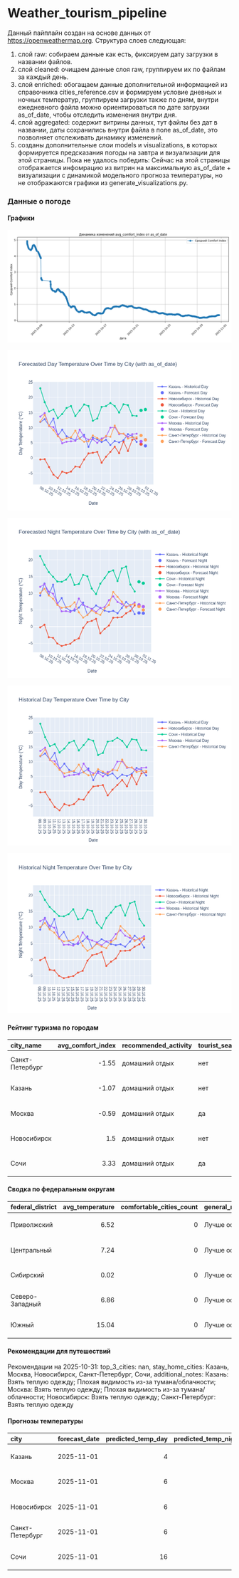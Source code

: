 # Weather_tourism_pipeline
Данный пайплайн создан на основе данных от https://openweathermap.org.
Структура слоев следующая:
  1) слой raw: 
  собираем данные как есть, фиксируем дату загрузки в названии файлов.
  2) слой cleaned:
  очищаем данные слоя raw, группируем их по файлам за каждый день.
  3) слой enriched:
  обогащаем данные дополнительной информацией из справочника cities_reference.csv и формируем условие дневных и ночных температур,
  группируем загрузки также по дням, внутри ежедневного файла можно ориентироваться по дате загрузки as_of_date, чтобы отследить изменения внутри дня.
  4) слой aggregated:
   содержит витрины данных, тут файлы без дат в названии, даты сохранились внутри файла в поле as_of_date, это позволняет отслеживать динамику изменений.
  6) созданы дополнительные слои models и visualizations, в которых формируется предсказания погоды на завтра и визуализации для этой страницы.
  Пока не удалось победить: Сейчас на этой страницы отображается инфомрацию из витрин на максимальную as_of_date + визуализации с динамикой модельного прогноза температуры, 
  но не отображаются графики из generate_visualizations.py.
<!-- WEATHER DATA START -->
### Данные о погоде

#### Графики
![Comfort Index Trend](data/visualizations/comfort_index_trend.png)

![Forecasted Day Temperature](data/visualizations/forecasted_day_temperature.png)

![Forecasted Night Temperature](data/visualizations/forecasted_night_temperature.png)

![Historical Day Temperature](data/visualizations/historical_day_temperature.png)

![Historical Night Temperature](data/visualizations/historical_night_temperature.png)

#### Рейтинг туризма по городам
| city_name       |   avg_comfort_index | recommended_activity   | tourist_season_match   | tourism_season   | tour_recommendation       | as_of_date          |
|:----------------|--------------------:|:-----------------------|:-----------------------|:-----------------|:--------------------------|:--------------------|
| Санкт-Петербург |               -1.55 | домашний отдых         | нет                    | Май-Сентябрь     | домашний отдых вне сезона | 2025-10-31 17:22:00 |
| Казань          |               -1.07 | домашний отдых         | нет                    | Май-Сентябрь     | домашний отдых вне сезона | 2025-10-31 17:22:00 |
| Москва          |               -0.59 | домашний отдых         | да                     | Круглогодично    | домашний отдых в сезон    | 2025-10-31 17:22:00 |
| Новосибирск     |                1.5  | домашний отдых         | нет                    | Июнь-Август      | домашний отдых вне сезона | 2025-10-31 17:22:00 |
| Сочи            |                3.33 | домашний отдых         | да                     | Май-Октябрь      | домашний отдых в сезон    | 2025-10-31 17:22:00 |

#### Сводка по федеральным округам
| federal_district   |   avg_temperature |   comfortable_cities_count | general_recommendation   | as_of_date          |
|:-------------------|------------------:|---------------------------:|:-------------------------|:--------------------|
| Приволжский        |              6.52 |                          0 | Лучше остаться дома      | 2025-10-31 17:22:00 |
| Центральный        |              7.24 |                          0 | Лучше остаться дома      | 2025-10-31 17:22:00 |
| Сибирский          |              0.02 |                          0 | Лучше остаться дома      | 2025-10-31 17:22:00 |
| Северо-Западный    |              6.86 |                          0 | Лучше остаться дома      | 2025-10-31 17:22:00 |
| Южный              |             15.04 |                          0 | Лучше остаться дома      | 2025-10-31 17:22:00 |

#### Рекомендации для путешествий
Рекомендации на 2025-10-31: top_3_cities: nan, stay_home_cities: Казань, Москва, Новосибирск, Санкт-Петербург, Сочи, additional_notes: Казань: Взять теплую одежду; Плохая видимость из-за тумана/облачности; Москва: Взять теплую одежду; Плохая видимость из-за тумана/облачности; Новосибирск: Взять теплую одежду; Санкт-Петербург: Взять теплую одежду

#### Прогнозы температуры
| city            | forecast_date   |   predicted_temp_day |   predicted_temp_night | model_type       | as_of_date          |
|:----------------|:----------------|---------------------:|-----------------------:|:-----------------|:--------------------|
| Казань          | 2025-11-01      |                    4 |                      4 | LinearRegression | 2025-10-31 17:22:21 |
| Москва          | 2025-11-01      |                    6 |                      6 | LinearRegression | 2025-10-31 17:22:21 |
| Новосибирск     | 2025-11-01      |                    6 |                      6 | LinearRegression | 2025-10-31 17:22:21 |
| Санкт-Петербург | 2025-11-01      |                    6 |                      5 | LinearRegression | 2025-10-31 17:22:21 |
| Сочи            | 2025-11-01      |                   16 |                     13 | LinearRegression | 2025-10-31 17:22:21 |


<!-- WEATHER DATA END -->
